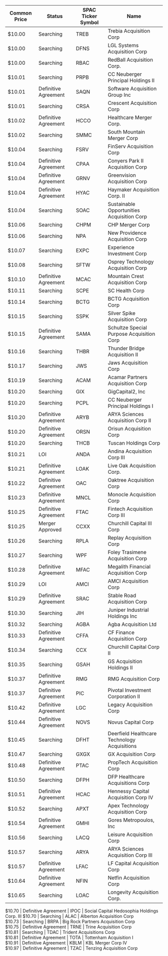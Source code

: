 Common Price  | Status               | SPAC Ticker Symbol | Name                                        
------------- | -------------------- | ------------------ | --------------------------------------------
$10.00        | Searching            | TREB               | Trebia Acquisition Corp                     
$10.00        | Searching            | DFNS               | LGL Systems Acquisition Corp                
$10.00        | Searching            | RBAC               | RedBall Acquisition Corp.                   
$10.01        | Searching            | PRPB               | CC Neuberger Principal Holdings II          
$10.01        | Definitive Agreement | SAQN               | Software Acquisition Group Inc              
$10.01        | Searching            | CRSA               | Crescent Acquisition Corp                   
$10.02        | Definitive Agreement | HCCO               | Healthcare Merger Corp.                     
$10.02        | Searching            | SMMC               | South Mountain Merger Corp                  
$10.04        | Searching            | FSRV               | FinServ Acquisition Corp                    
$10.04        | Definitive Agreement | CPAA               | Conyers Park II Acquisition Corp            
$10.04        | Definitive Agreement | GRNV               | Greenvision Acquisition Corp                
$10.04        | Definitive Agreement | HYAC               | Haymaker Acquisition Corp. II               
$10.04        | Searching            | SOAC               | Sustainable Opportunities Acquisition Corp  
$10.06        | Searching            | CHPM               | CHP Merger Corp                             
$10.06        | Searching            | NPA                | New Providence Acquisition Corp             
$10.07        | Searching            | EXPC               | Experience Investment Corp                  
$10.08        | Searching            | SFTW               | Osprey Technology Acquisition Corp          
$10.10        | Definitive Agreement | MCAC               | Mountain Crest Acquisition Corp             
$10.11        | Searching            | SCPE               | SC Health Corp                              
$10.14        | Searching            | BCTG               | BCTG Acquisition Corp                       
$10.15        | Searching            | SSPK               | Silver Spike Acquisition Corp               
$10.15        | Definitive Agreement | SAMA               | Schultze Special Purpose Acquisition Corp   
$10.16        | Searching            | THBR               | Thunder Bridge Acquisition II               
$10.17        | Searching            | JWS                | Jaws Acquisition Corp                       
$10.19        | Searching            | ACAM               | Acamar Partners Acquisition Corp            
$10.20        | Searching            | GIX                | GigCapital2, Inc                            
$10.20        | Searching            | PCPL               | CC Neuberger Principal Holdings I           
$10.20        | Definitive Agreement | ARYB               | ARYA Sciences Acquisition Corp II           
$10.20        | Definitive Agreement | ORSN               | Orisun Acquisition Corp                     
$10.20        | Searching            | THCB               | Tuscan Holdings Corp                        
$10.21        | LOI                  | ANDA               | Andina Acquisition Corp III                 
$10.21        | Definitive Agreement | LOAK               | Live Oak Acquisition Corp.                  
$10.22        | Definitive Agreement | OAC                | Oaktree Acquisition Corp                    
$10.23        | Definitive Agreement | MNCL               | Monocle Acquisition Corp                    
$10.25        | Definitive Agreement | FTAC               | Fintech Acquisition Corp III                
$10.25        | Merger Approved      | CCXX               | Churchill Capital III Corp                  
$10.26        | Searching            | RPLA               | Replay Acquisition Corp                     
$10.27        | Searching            | WPF                | Foley Trasimene Acquisition Corp            
$10.28        | Definitive Agreement | MFAC               | Megalith Financial Acquisition Corp         
$10.29        | LOI                  | AMCI               | AMCI Acquisition Corp                       
$10.29        | Definitive Agreement | SRAC               | Stable Road Acquisition Corp                
$10.30        | Searching            | JIH                | Juniper Industrial Holdings Inc             
$10.32        | Searching            | AGBA               | Agba Acquisition Ltd                        
$10.33        | Definitive Agreement | CFFA               | CF Finance Acquisition Corp                 
$10.34        | Searching            | CCX                | Churchill Capital Corp II                   
$10.35        | Searching            | GSAH               | GS Acquisition Holdings II                  
$10.37        | Definitive Agreement | RMG                | RMG Acquisition Corp                        
$10.37        | Definitive Agreement | PIC                | Pivotal Investment Corporation II           
$10.42        | Definitive Agreement | LGC                | Legacy Acquisition Corp                     
$10.44        | Definitive Agreement | NOVS               | Novus Capital Corp                          
$10.45        | Searching            | DFHT               | Deerfield Healthcare Technology Acquisitions
$10.47        | Searching            | GXGX               | GX Acquisition Corp                         
$10.48        | Definitive Agreement | PTAC               | PropTech Acquisition Corp                   
$10.50        | Searching            | DFPH               | DFP Healthcare Acquisitions Corp            
$10.51        | Definitive Agreement | HCAC               | Hennessy Capital Acquisition Corp IV        
$10.52        | Searching            | APXT               | Apex Technology Acquisition Corp            
$10.54        | Definitive Agreement | GMHI               | Gores Metropoulos, Inc                      
$10.56        | Searching            | LACQ               | Leisure Acquisition Corp                    
$10.57        | Searching            | ARYA               | ARYA Sciences Acquisition Corp III          
$10.57        | Definitive Agreement | LFAC               | LF Capital Acquisition Corp                 
$10.64        | Definitive Agreement | NFIN               | Netfin Acquisition Corp                     
$10.65        | Searching            | LOAC               | Longevity Acquisition Corp.
                
$10.70        | Definitive Agreement | IPOC               | Social Capital Hedosophia Holdings Corp. III
$10.70        | Searching            | ALAC               | Alberton Acquisition Corp                   
$10.73        | Searching            | BRPA               | Big Rock Partners Acquisition Corp          
$10.75        | Definitive Agreement | TRNE               | Trine Acquisition Corp                      
$10.81        | Searching            | TDAC               | Trident Acquisitions Corp                   
$10.81        | Definitive Agreement | TOTA               | Tottenham Acquisition I                     
$10.91        | Definitive Agreement | KBLM               | KBL Merger Corp IV                          
$10.97        | Definitive Agreement | TZAC               | Tenzing Acquisition Corp                    
